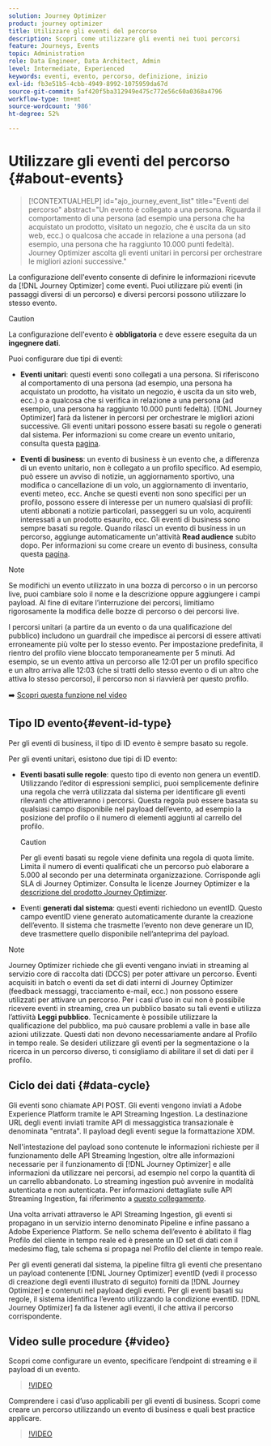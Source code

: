 ```yaml
---
solution: Journey Optimizer
product: journey optimizer
title: Utilizzare gli eventi del percorso
description: Scopri come utilizzare gli eventi nei tuoi percorsi
feature: Journeys, Events
topic: Administration
role: Data Engineer, Data Architect, Admin
level: Intermediate, Experienced
keywords: eventi, evento, percorso, definizione, inizio
exl-id: fb3e51b5-4cbb-4949-8992-1075959da67d
source-git-commit: 5af420f5ba312949e475c772e56c60a0368a4796
workflow-type: tm+mt
source-wordcount: '986'
ht-degree: 52%

---
```


# Utilizzare gli eventi del percorso {#about-events}

>[!CONTEXTUALHELP]
>id="ajo_journey_event_list"
>title="Eventi del percorso"
>abstract="Un evento è collegato a una persona. Riguarda il comportamento di una persona (ad esempio una persona che ha acquistato un prodotto, visitato un negozio, che è uscita da un sito web, ecc.) o qualcosa che accade in relazione a una persona (ad esempio, una persona che ha raggiunto 10.000 punti fedeltà). Journey Optimizer ascolta gli eventi unitari in percorsi per orchestrare le migliori azioni successive."

La configurazione dell&#39;evento consente di definire le informazioni ricevute da [!DNL Journey Optimizer] come eventi. Puoi utilizzare più eventi (in passaggi diversi di un percorso) e diversi percorsi possono utilizzare lo stesso evento.

>[!CAUTION]
>
>La configurazione dell&#39;evento è **obbligatoria** e deve essere eseguita da un **ingegnere dati**.

Puoi configurare due tipi di eventi:

* **Eventi unitari**: questi eventi sono collegati a una persona. Si riferiscono al comportamento di una persona (ad esempio, una persona ha acquistato un prodotto, ha visitato un negozio, è uscita da un sito web, ecc.) o a qualcosa che si verifica in relazione a una persona (ad esempio, una persona ha raggiunto 10.000 punti fedeltà). [!DNL Journey Optimizer] farà da listener in percorsi per orchestrare le migliori azioni successive. Gli eventi unitari possono essere basati su regole o generati dal sistema. Per informazioni su come creare un evento unitario, consulta questa [pagina](../event/about-creating.md).

* **Eventi di business**: un evento di business è un evento che, a differenza di un evento unitario, non è collegato a un profilo specifico. Ad esempio, può essere un avviso di notizie, un aggiornamento sportivo, una modifica o cancellazione di un volo, un aggiornamento di inventario, eventi meteo, ecc. Anche se questi eventi non sono specifici per un profilo, possono essere di interesse per un numero qualsiasi di profili: utenti abbonati a notizie particolari, passeggeri su un volo, acquirenti interessati a un prodotto esaurito, ecc. Gli eventi di business sono sempre basati su regole. Quando rilasci un evento di business in un percorso, aggiunge automaticamente un&#39;attività **Read audience** subito dopo. Per informazioni su come creare un evento di business, consulta questa [pagina](../event/about-creating-business.md).


>[!NOTE]
>
>Se modifichi un evento utilizzato in una bozza di percorso o in un percorso live, puoi cambiare solo il nome e la descrizione oppure aggiungere i campi payload. Al fine di evitare l’interruzione dei percorsi, limitiamo rigorosamente la modifica delle bozze di percorso o dei percorsi live.

I percorsi unitari (a partire da un evento o da una qualificazione del pubblico) includono un guardrail che impedisce ai percorsi di essere attivati erroneamente più volte per lo stesso evento. Per impostazione predefinita, il rientro del profilo viene bloccato temporaneamente per 5 minuti. Ad esempio, se un evento attiva un percorso alle 12:01 per un profilo specifico e un altro arriva alle 12:03 (che si tratti dello stesso evento o di un altro che attiva lo stesso percorso), il percorso non si riavvierà per questo profilo.

➡️ [Scopri questa funzione nel video](#video)

## Tipo ID evento{#event-id-type}

Per gli eventi di business, il tipo di ID evento è sempre basato su regole.

Per gli eventi unitari, esistono due tipi di ID evento:

* **Eventi basati sulle regole**: questo tipo di evento non genera un eventID. Utilizzando l’editor di espressioni semplici, puoi semplicemente definire una regola che verrà utilizzata dal sistema per identificare gli eventi rilevanti che attiveranno i percorsi. Questa regola può essere basata su qualsiasi campo disponibile nel payload dell’evento, ad esempio la posizione del profilo o il numero di elementi aggiunti al carrello del profilo.

  >[!CAUTION]
  >
  >Per gli eventi basati su regole viene definita una regola di quota limite. Limita il numero di eventi qualificati che un percorso può elaborare a 5.000 al secondo per una determinata organizzazione. Corrisponde agli SLA di Journey Optimizer. Consulta le licenze Journey Optimizer e la [descrizione del prodotto Journey Optimizer](https://helpx.adobe.com/it/legal/product-descriptions/adobe-journey-optimizer.html).

* Eventi **generati dal sistema**: questi eventi richiedono un eventID. Questo campo eventID viene generato automaticamente durante la creazione dell’evento. Il sistema che trasmette l’evento non deve generare un ID, deve trasmettere quello disponibile nell’anteprima del payload.

>[!NOTE]
>
>Journey Optimizer richiede che gli eventi vengano inviati in streaming al servizio core di raccolta dati (DCCS) per poter attivare un percorso. Eventi acquisiti in batch o eventi da set di dati interni di Journey Optimizer (feedback messaggi, tracciamento e-mail, ecc.) non possono essere utilizzati per attivare un percorso. Per i casi d’uso in cui non è possibile ricevere eventi in streaming, crea un pubblico basato su tali eventi e utilizza l’attiviità **Leggi pubblico**. Tecnicamente è possibile utilizzare la qualificazione del pubblico, ma può causare problemi a valle in base alle azioni utilizzate. Questi dati non devono necessariamente andare al Profilo in tempo reale. Se desideri utilizzare gli eventi per la segmentazione o la ricerca in un percorso diverso, ti consigliamo di abilitare il set di dati per il profilo.

## Ciclo dei dati {#data-cycle}

Gli eventi sono chiamate API POST. Gli eventi vengono inviati a Adobe Experience Platform tramite le API Streaming Ingestion. La destinazione URL degli eventi inviati tramite API di messaggistica transazionale è denominata &quot;entrata&quot;. Il payload degli eventi segue la formattazione XDM.

Nell&#39;intestazione del payload sono contenute le informazioni richieste per il funzionamento delle API Streaming Ingestion, oltre alle informazioni necessarie per il funzionamento di [!DNL Journey Optimizer] e alle informazioni da utilizzare nei percorsi, ad esempio nel corpo la quantità di un carrello abbandonato. Lo streaming ingestion può avvenire in modalità autenticata e non autenticata. Per informazioni dettagliate sulle API Streaming Ingestion, fai riferimento a [questo collegamento](https://experienceleague.adobe.com/docs/experience-platform/xdm/api/getting-started.html?lang=it).

Una volta arrivati attraverso le API Streaming Ingestion, gli eventi si propagano in un servizio interno denominato Pipeline e infine passano a Adobe Experience Platform. Se nello schema dell’evento è abilitato il flag Profilo del cliente in tempo reale ed è presente un ID set di dati con il medesimo flag, tale schema si propaga nel Profilo del cliente in tempo reale.

Per gli eventi generati dal sistema, la pipeline filtra gli eventi che presentano un payload contenente [!DNL Journey Optimizer] eventID (vedi il processo di creazione degli eventi illustrato di seguito) forniti da [!DNL Journey Optimizer] e contenuti nel payload degli eventi. Per gli eventi basati su regole, il sistema identifica l’evento utilizzando la condizione eventID. [!DNL Journey Optimizer] fa da listener agli eventi, il che attiva il percorso corrispondente.

## Video sulle procedure {#video}

Scopri come configurare un evento, specificare l’endpoint di streaming e il payload di un evento.

>[!VIDEO](https://video.tv.adobe.com/v/336253?quality=12)

Comprendere i casi d’uso applicabili per gli eventi di business. Scopri come creare un percorso utilizzando un evento di business e quali best practice applicare.

>[!VIDEO](https://video.tv.adobe.com/v/334234?quality=12)
